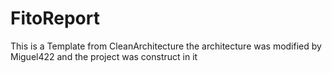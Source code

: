# FitoReport
This is a Template from CleanArchitecture the architecture was modified by Miguel422 and the project was construct in it
